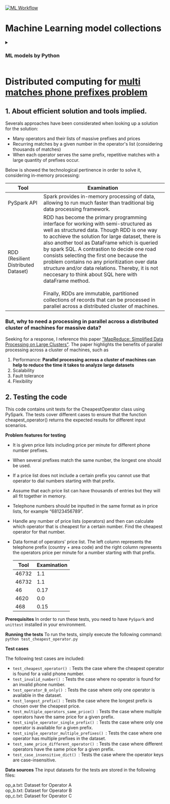 [![ML Workflow](https://github.com/caeltarifa/Portfolio_collections/actions/workflows/main.yml/badge.svg?branch=main)](https://github.com/caeltarifa/Portfolio_collections/actions/workflows/main.yml)

# Machine Learning model collections
 <details>
    <summary><h3>ML models by Python</h3></summary>
    <p>

 - **Predictions**
 - **Classification**
 - **Clustering**
 - **Linear classification**

    </p>

  </details>

# Distributed computing for [multi matches phone prefixes problem](https://github.com/caeltarifa/Portfolio_collections/blob/main/Parallel_programming.ipynb)
## 1. About efficient solution and tools implied.
Severals approaches have been considerated when looking up a solution for the solution:
* Many operators and their lists of massive prefixes and prices
* Recurring matches by a given number in the operator's list (considering thousands of matches)
* When each operator serves the same prefix, repetitive matches with a large quantity of prefixes occur.

Below is showed the technological pertinence in order to solve it, considering in-memory processing:

| Tool                                | Examination                                                                                                                                                                                                                                                                                                                                                                                                                                                                                                                                                                                                                                         |
|-------------------------------------|-----------------------------------------------------------------------------------------------------------------------------------------------------------------------------------------------------------------------------------------------------------------------------------------------------------------------------------------------------------------------------------------------------------------------------------------------------------------------------------------------------------------------------------------------------------------------------------------------------------------------------------------------------------|
| PySpark API                         | Spark provides in-memory processing of data, allowing to run much faster than traditional big data processing framework.                                                                                                                                                                                                                                                                                                                                                                                                                                                                                                                                  |
| RDD (Resilient Distributed Dataset) | RDD has become the primary programming interface for working with semi-structured as well as structured data. Though RDD is one way to acchieve the solution for large dataset, there is also another tool as DataFrame which is queried by spark SQL. A contrastion to decide one road consists selecting the first one because the problem contains no any prioritization over data structure and/or data relations. Thereby, it is not neccesary to think about SQL here with dataFrame method. <br/><br/> Finally, RDDs are immutable, partitioned collections of records that can be processed in parallel across a distributed cluster of machines. |


### But, why to need a processing in parallel across a distributed cluster of machines for massive data?
Seeking for a response, I reference this paper ["MapReduce: Simplified Data Processing on Large Clusters"](https://research.google.com/archive/mapreduce-osdi04.pdf). The paper highlights the benefits of parallel processing across a cluster of machines, such as

1. Performance: **Parallel processing across a cluster of machines can help to reduce the time it takes to analyze large datasets**
2. Scalability
3. Fault tolerance
4. Flexibility

## 2. Testing the code

This code contains unit tests for the CheapestOperator class using PySpark. The tests cover different cases to ensure that the function cheapest_operator() returns the expected results for different input scenarios.

**Problem features for testing**

* It is given price lists including price per minute for different phone number prefixes.
* When several prefixes match the same number, the longest one should be used.
* If a price list does not include a certain prefix you cannot use that operator to dial numbers starting with that prefix.
* Assume that each price list can have thousands of entries but they will all fit together in memory.
* Telephone numbers should be inputted in the same format as in price lists, for example “68123456789”.
* Handle any number of price lists (operators) and then can calculate which operator that is cheapest for a certain number. Find the cheapest operator for that number.
* Data format of operators' price list. The left column represents the telephone prefix (country + area code) and the right column represents the operators price per minute for a number starting with that prefix.
        
    | Tool  | Examination |
    |-------|-------------|
    |  46732 | 1.1         |
    | 46732 | 	 1.1       |
    | 46	  | 0.17        |
    | 4620	 | 0.0         |
    | 468	  | 0.15        |

**Prerequisites** In order to run these tests, you need to have ``PySpark`` and ``unittest`` installed in your environment.

**Running the tests** To run the tests, simply execute the following command:
```python test_cheapest_operator.py```

**Test cases**

The following test cases are included:
* ``test_cheapest_operator() ``: Tests the case where the cheapest operator is found for a valid phone number.
* ``test_invalid_number() ``: Tests the case where no operator is found for an invalid phone number.
* ``test_operator_B_only() ``: Tests the case where only one operator is available in the dataset.
* ``test_longest_prefix() ``: Tests the case where the longest prefix is chosen over the cheapest price.
* ``test_multiple_operators_same_price() ``: Tests the case where multiple operators have the same price for a given prefix.
* ``test_single_operator_single_prefix() ``: Tests the case where only one operator is available for a given prefix.
* ``test_single_operator_multiple_prefixes() ``: Tests the case where one operator has multiple prefixes in the dataset.
* ``test_same_price_different_operator() ``: Tests the case where different operators have the same price for a given prefix.
* ``test_case_insensitive_dict() ``: Tests the case where the operator keys are case-insensitive.

**Data sources**
The input datasets for the tests are stored in the following files:

op_a.txt: Dataset for Operator A <br>
op_b.txt: Dataset for Operator B <br>
op_c.txt: Dataset for Operator C <br>
